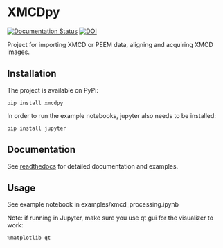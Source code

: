 # XMCDpy

[![Documentation Status](https://readthedocs.org/projects/xmcdpy/badge/?version=latest)](https://xmcdpy.readthedocs.io/en/latest/?badge=latest)
[![DOI](https://zenodo.org/badge/375770713.svg)](https://zenodo.org/badge/latestdoi/375770713)

Project for importing XMCD or PEEM data, aligning and acquiring XMCD images.

## Installation

The project is available on PyPi: 
```
pip install xmcdpy
```

In order to run the example notebooks, jupyter also needs to be installed: 
```
pip install jupyter
```

## Documentation
See [readthedocs](https://xmcdpy.readthedocs.io) for detailed documentation and examples.

## Usage
See example notebook in examples/xmcd_processing.ipynb

Note: if running in Jupyter, make sure you use qt gui for the visualizer to work:
```python
%matplotlib qt
```


